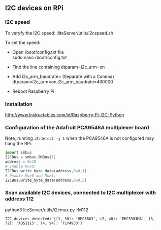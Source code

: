 ## I2C devices on RPi
### I2C speed
To veryfy the I2C speed:
:liteServer/utils/i2cspeed.sh

To set the speed:
* Open /boot/config.txt file<br>
sudo nano /boot/config.txt

* Find the line containing dtparam=i2c_arm=on

* Add i2c_arm_baudrate=<new speed> (Separate with a Comma)<br>
dtparam=i2c_arm=on,i2c_arm_baudrate=400000

* Reboot Raspberry Pi


### Installation
http://www.instructables.com/id/Raspberry-Pi-I2C-Python

### Configuration of the Adafruit PCA9546A multiplexer board
Note, running `i2cdetect -y 1` when the PCA9546A is not configured may hang the RPi.
```python
import smbus
I2CBus = smbus.SMBus(1)
address = 0x70
# Enable Mux0:
I2CBus.write_byte_data(address,0x0,1)
# Enable Mux0 and Mux1:
I2CBus.write_byte_data(address,0x0,3)
```

### Scan available I2C devices, connected to I2C multiplexer with address 112
python3 liteServer/utils/i2cmux.py -M112
```
I2C devices detected: {(1, 30): 'HMC5883', (2, 48): 'MMC5983MA', (3, 72): 'ADS1115', (4, 94): 'TLV493D'}
```
